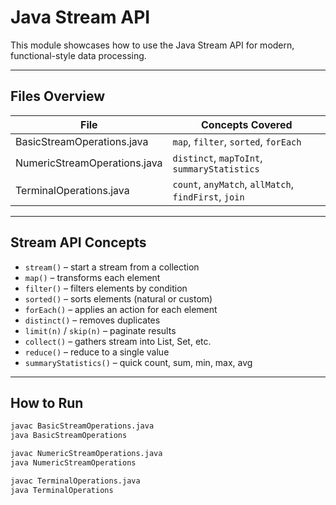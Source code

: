 # Java Stream API

This module showcases how to use the Java Stream API for modern, functional-style data processing.

---

## Files Overview

| File                      | Concepts Covered                                        |
|---------------------------|----------------------------------------------------------|
| BasicStreamOperations.java| `map`, `filter`, `sorted`, `forEach`                    |
| NumericStreamOperations.java| `distinct`, `mapToInt`, `summaryStatistics`          |
| TerminalOperations.java   | `count`, `anyMatch`, `allMatch`, `findFirst`, `join`    |

---

## Stream API Concepts

- `stream()` – start a stream from a collection
- `map()` – transforms each element
- `filter()` – filters elements by condition
- `sorted()` – sorts elements (natural or custom)
- `forEach()` – applies an action for each element
- `distinct()` – removes duplicates
- `limit(n)` / `skip(n)` – paginate results
- `collect()` – gathers stream into List, Set, etc.
- `reduce()` – reduce to a single value
- `summaryStatistics()` – quick count, sum, min, max, avg

---

## How to Run

```bash
javac BasicStreamOperations.java
java BasicStreamOperations

javac NumericStreamOperations.java
java NumericStreamOperations

javac TerminalOperations.java
java TerminalOperations
